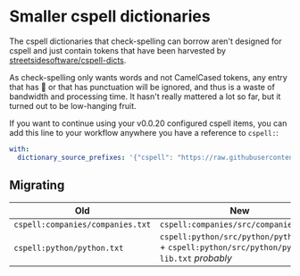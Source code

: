 # Smaller cspell dictionaries

The cspell dictionaries that check-spelling can borrow aren't designed for cspell and just contain tokens that have been harvested by [streetsidesoftware/cspell-dicts](https://github.com/streetsidesoftware/cspell-dicts).

As check-spelling only wants words and not CamelCased tokens, any entry that has 🐫 or that has punctuation will be ignored, and thus is a waste of bandwidth and processing time. It hasn't really mattered a lot so far, but it turned out to be low-hanging fruit.

If you want to continue using your v0.0.20 configured cspell items, you can add this line to your workflow anywhere you have a reference to `cspell:`:
```yaml
with:
  dictionary_source_prefixes: '{"cspell": "https://raw.githubusercontent.com/check-spelling/cspell-dicts/v20220427/dictionaries/"}'
```

## Migrating


Old|New
-|-
`cspell:companies/companies.txt` | `cspell:companies/src/companies.txt`
`cspell:python/python.txt` | `cspell:python/src/python/python.txt` + `cspell:python/src/python/python-lib.txt` _probably_


